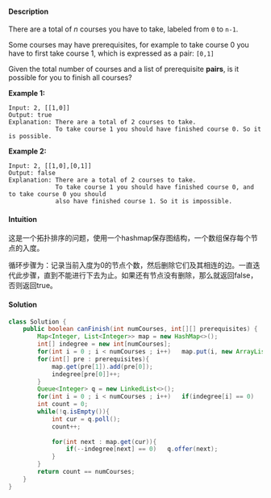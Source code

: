 #### Description

There are a total of *n* courses you have to take, labeled from `0` to `n-1`.

Some courses may have prerequisites, for example to take course 0 you have to first take course 1, which is expressed as a pair: `[0,1]`

Given the total number of courses and a list of prerequisite **pairs**, is it possible for you to finish all courses?

**Example 1:**

```
Input: 2, [[1,0]] 
Output: true
Explanation: There are a total of 2 courses to take. 
             To take course 1 you should have finished course 0. So it is possible.
```

**Example 2:**

```
Input: 2, [[1,0],[0,1]]
Output: false
Explanation: There are a total of 2 courses to take. 
             To take course 1 you should have finished course 0, and to take course 0 you should
             also have finished course 1. So it is impossible.
```

#### Intuition

这是一个拓扑排序的问题，使用一个hashmap保存图结构，一个数组保存每个节点的入度。

循环步骤为：记录当前入度为0的节点个数，然后删除它们及其相连的边。一直迭代此步骤，直到不能进行下去为止。如果还有节点没有删除，那么就返回false，否则返回true。

#### Solution

```java
class Solution {
    public boolean canFinish(int numCourses, int[][] prerequisites) {
        Map<Integer, List<Integer>> map = new HashMap<>();
        int[] indegree = new int[numCourses];
        for(int i = 0 ; i < numCourses ; i++)   map.put(i, new ArrayList<>());
        for(int[] pre : prerequisites){
            map.get(pre[1]).add(pre[0]);
            indegree[pre[0]]++;
        }
        Queue<Integer> q = new LinkedList<>();
        for(int i = 0 ; i < numCourses ; i++)   if(indegree[i] == 0)    q.offer(i);
        int count = 0;
        while(!q.isEmpty()){
            int cur = q.poll();
            count++;
            
            for(int next : map.get(cur)){
                if(--indegree[next] == 0)   q.offer(next);
            }
        }
        return count == numCourses;
    }
}
```

